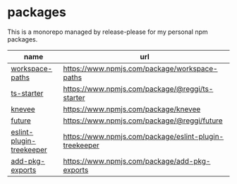 # packages

This is a monorepo managed by release-please for my personal npm packages.

| name | url |
| --- | --- |
| [workspace-paths](./workspaces/workspace-paths/README.md) | https://www.npmjs.com/package/workspace-paths |
| [ts-starter](./workspaces/ts-starter/README.md) | https://www.npmjs.com/package/@reggi/ts-starter |
| [knevee](./workspaces/knevee/README.md) | https://www.npmjs.com/package/knevee |
| [future](./workspaces/future/README.md) | https://www.npmjs.com/package/@reggi/future |
| [eslint-plugin-treekeeper](./workspaces/eslint-plugin-treekeeper/README.md) | https://www.npmjs.com/package/eslint-plugin-treekeeper |
| [add-pkg-exports](./workspaces/add-pkg-exports/README.md) | https://www.npmjs.com/package/add-pkg-exports |
